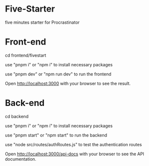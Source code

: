 # Five-Starter

five minutes starter for Procrastinator

# Front-end

cd frontend/fivestart

use "pnpm i" or "npm i" to install necessary packages

use "pnpm dev" or "npm run dev" to run the frontend

Open [http://localhost:3000](http://localhost:3000) with your browser to see the result.

# Back-end

cd backend

use "pnpm i" or "npm i" to install necessary packages

use "pnpm start" or "npm start" to run the backend

use "node src/routes/authRoutes.js" to test the authentication routes

Open [http://localhost:3000/api-docs](http://localhost:3000/api-docs) with your browser to see the API documentation.
